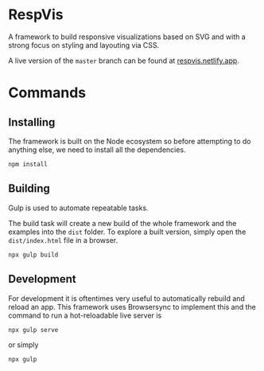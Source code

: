 # RespVis

A framework to build responsive visualizations based on SVG and with a strong focus on styling and layouting via CSS.

A live version of the `master` branch can be found at [respvis.netlify.app](https://respvis.netlify.app/).

# Commands

## Installing

The framework is built on the Node ecosystem so before attempting to do anything else, we need to install all the dependencies.

```
npm install
```

## Building

Gulp is used to automate repeatable tasks.

The build task will create a new build of the whole framework and the examples into the `dist` folder. To explore a built version, simply open the `dist/index.html` file in a browser.

```
npx gulp build
```

## Development

For development it is oftentimes very useful to automatically rebuild and reload an app. This framework uses Browsersync to implement this and the command to run a hot-reloadable live server is

```
npx gulp serve
```

or simply

```
npx gulp
```
